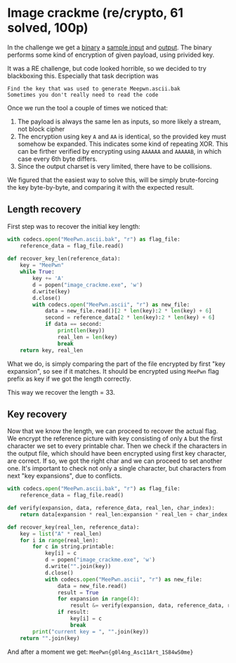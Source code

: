 # Image crackme (re/crypto, 61 solved, 100p)

In the challenge we get a [binary](image_crackme.exe) a [sample input](MeePwn.jpg) and [output](MeePwn.ascii.bak).
The binary performs some kind of encryption of given payload, using privided key.

It was a RE challenge, but code looked horrible, so we decided to try blackboxing this.
Especially that task decription was 

```
Find the key that was used to generate Meepwn.ascii.bak
Sometimes you don't really need to read the code 
```

Once we run the tool a couple of times we noticed that:

1. The payload is always the same len as inputs, so more likely a stream, not block cipher
2. The encryption using key `A` and `AA` is identical, so the provided key  must somehow be expanded. This indicates some kind of repeating XOR. This can be firther verified by encrypting using `AAAAAA` and `AAAAAB`, in which case every 6th byte differs.
3. Since the output charset is very limited, there have to be collisions.

We figured that the easiest way to solve this, will be simply brute-forcing the key byte-by-byte, and comparing it with the expected result.

## Length recovery

First step was to recover the initial key length:

```python
with codecs.open("MeePwn.ascii.bak", "r") as flag_file:
    reference_data = flag_file.read()
        
def recover_key_len(reference_data):
    key = "MeePwn"
    while True:
        key += 'A'
        d = popen("image_crackme.exe", 'w')
        d.write(key)
        d.close()
        with codecs.open("MeePwn.ascii", "r") as new_file:
            data = new_file.read()[2 * len(key):2 * len(key) + 6]
            second = reference_data[2 * len(key):2 * len(key) + 6]
            if data == second:
                print(len(key))
                real_len = len(key)
                break
    return key, real_len
```

What we do, is simply comparing the part of the file encrypted by first "key expansion", so see if it matches.
It should be encrypted using `MeePwn` flag prefix as key if we got the length correctly.

This way we recover the length = 33.

## Key recovery

Now that we know the length, we can proceed to recover the actual flag.
We encrypt the reference picture with key consisting of only `A` but the first character we set to every printable char.
Then we check if the characters in the output file, which should have been encrypted using first key character, are correct.
If so, we got the right char and we can proceed to set another one.
It's important to check not only a single character, but characters from next "key expansions", due to conflicts.

```python
with codecs.open("MeePwn.ascii.bak", "r") as flag_file:
    reference_data = flag_file.read()

def verify(expansion, data, reference_data, real_len, char_index):
    return data[expansion * real_len:expansion * real_len + char_index + 1] == reference_data[expansion * real_len:expansion * real_len + char_index + 1]

def recover_key(real_len, reference_data):
    key = list("A" * real_len)
    for i in range(real_len):
        for c in string.printable:
            key[i] = c
            d = popen("image_crackme.exe", 'w')
            d.write("".join(key))
            d.close()
            with codecs.open("MeePwn.ascii", "r") as new_file:
                data = new_file.read()
                result = True
                for expansion in range(4):
                    result &= verify(expansion, data, reference_data, real_len, i)
                if result:
                    key[i] = c
                    break
        print("current key = ", "".join(key))
    return "".join(key)
```

And after a moment we get: `MeePwn{g0l4ng_Asc11Art_1S84wS0me}`
